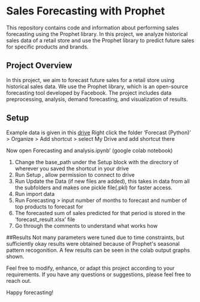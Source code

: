 # Sales Forecasting with Prophet

This repository contains code and information about performing sales forecasting using the Prophet library. In this project, we analyze historical sales data of a retail store and use the Prophet library to predict future sales for specific products and brands.

## Project Overview

In this project, we aim to forecast future sales for a retail store using historical sales data. We use the Prophet library, which is an open-source forecasting tool developed by Facebook. The project includes data preprocessing, analysis, demand forecasting, and visualization of results.

## Setup
Example data is given in this [drive](https://drive.google.com/drive/folders/1BkMpaaI4hooJ41FINbRpgd9Gz9oSY6bz?ths=true)
Right click the folder ‘Forecast (Python)’ > Organize >  Add shortcut > select My Drive and add shortcut there

Now open Forecasting and analysis.ipynb’ (google colab notebook)
1. Change the base_path under the Setup block with the directory of wherever you saved the shortcut in your drive
2. Run Setup , allow permission to connect to drive
3. Run Update the Data (if new files are added), this takes in data from all the subfolders and makes one pickle file(.pkl) for faster access.
4. Run import data
5. Run Forecasting > input number of months to forecast and number of top products to forecast for
6. The forecasted sum of sales predicted for that period is stored in the ‘forecast_result.xlsx’ file
7. Go through the comments to understand what works how

##Results
Not many parameters were tuned due to time constraints, but sufficiently okay results were obtained because of Prophet's seasonal pattern recogonition.
A few results can be seen in the colab output graphs shown.

Feel free to modify, enhance, or adapt this project according to your requirements. If you have any questions or suggestions, please feel free to reach out.

Happy forecasting!
